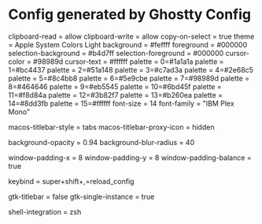 # Config generated by Ghostty Config

clipboard-read = allow
clipboard-write = allow
copy-on-select = true
theme = Apple System Colors Light
background = #feffff
foreground = #000000
selection-background = #b4d7ff
selection-foreground = #000000
cursor-color = #98989d
cursor-text = #ffffff
palette = 0=#1a1a1a
palette = 1=#bc4437
palette = 2=#51a148
palette = 3=#c7ad3a
palette = 4=#2e68c5
palette = 5=#8c4bb8
palette = 6=#5e9cbe
palette = 7=#98989d
palette = 8=#464646
palette = 9=#eb5545
palette = 10=#6bd45f
palette = 11=#f8d84a
palette = 12=#3b82f7
palette = 13=#b260ea
palette = 14=#8dd3fb
palette = 15=#ffffff
font-size = 14
font-family = "IBM Plex Mono"

macos-titlebar-style = tabs
macos-titlebar-proxy-icon = hidden

background-opacity = 0.94
background-blur-radius = 40

window-padding-x = 8
window-padding-y = 8
window-padding-balance = true


keybind = super+shift+,=reload_config

gtk-titlebar = false
gtk-single-instance = true

shell-integration = zsh
